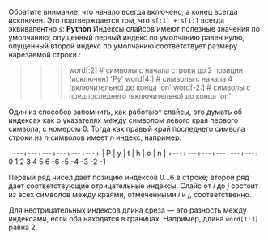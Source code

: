 Обратите внимание, что начало всегда включено, а конец всегда исключен. Это подтверждается том, что `s[:i] + s[i:]` всегда эквивалентно `s`:
**Python**
Индексы слайсов имеют полезные значения по умолчанию; опущенный первый индекс по умолчанию равен нулю, опущенный второй индекс по умолчанию соответствует размеру нарезаемой строки.:

>>> word[:2]   # символы с начала строки до 2 позиции (исключен)
'Py'
>>> word[4:]   # символы с начала 4 (включительно) до конца
'on'
>>> word[-2:]  # символы с предпоследнего (включительно) до конца
'on'

Один из способов запомнить, как работают слайсы, это думать об индексах как о указателях _между_ символом левого края первого символа, с номером 0. Тогда как правый край последнего символа строки из _n_ символов имеет _n_ индекс, например:

 +---+---+---+---+---+---+
 | P | y | t | h | o | n |
 +---+---+---+---+---+---+
 0   1   2   3   4   5   6
-6  -5  -4  -3  -2  -1

Первый ряд чисел дает позицию индексов 0…6 в строке; второй ряд дает соответствующие отрицательные индексы. Слайс от _i_ до _j_ состоит из всех символов между краями, отмеченными _i_ и _j_, соответственно.

Для неотрицательных индексов длина среза — это разность между индексами, если оба находятся в границах. Например, длина `word[1:3]` равна 2.